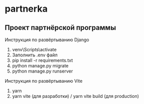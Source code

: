 # partnerka
## Проект партнёрской программы

Инструкция по развёртыванию Django
1. venv\Scripts\activate
2. Заполнить .env файл
3. pip install -r requirements.txt
4. python manage.py migrate
5. python manage.py runserver

Инструкция по развёртыванию Vite
1. yarn
2. yarn vite (для разработки) / yarn vite build (для production) 
